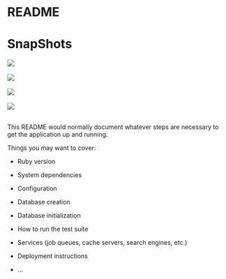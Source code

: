 # README

# SnapShots
<p>
<img src="https://user-images.githubusercontent.com/74519836/189538850-e9ec436d-649b-4625-adb6-aa8b52383a31.png">
<br />
<br />
<img src="https://user-images.githubusercontent.com/74519836/189538885-09eb831a-fbfe-44ff-8f75-49804c29cf27.png">
<br />
<br />
<img src="https://user-images.githubusercontent.com/74519836/189538900-a7747fe1-2f9c-4abf-918f-8559716438a5.png">
<br />
<br />
<img src="https://user-images.githubusercontent.com/74519836/189538926-a4fe4e34-79ed-48b3-bc1d-1168096e8155.png">
<br />
<br />
</p>

This README would normally document whatever steps are necessary to get the
application up and running.

Things you may want to cover:

* Ruby version

* System dependencies

* Configuration

* Database creation

* Database initialization

* How to run the test suite

* Services (job queues, cache servers, search engines, etc.)

* Deployment instructions

* ...
